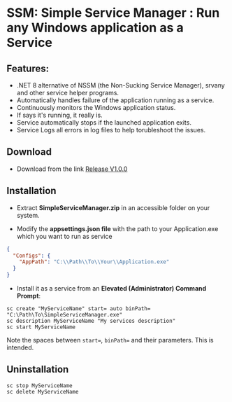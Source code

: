 

# SSM: Simple Service Manager : Run any Windows application as a Service

## Features:
* .NET 8 alternative of NSSM (the Non-Sucking Service Manager), srvany and other service helper programs.
* Automatically handles failure of the application running as a service.
* Continuously monitors the Windows application status. 
* If says it's running, it really is. 
* Service automatically stops if the launched application exits.
* Service Logs all errors in log files to help torubleshoot the issues.

## Download
- Download from the link  [Release V1.0.0](https://github.com/koleys/SimpleServiceManager/releases/download/v1.0.0/SimpleServiceManager.zip)

## Installation
- Extract **SimpleServiceManager.zip** in an accessible folder on your system.

- Modify the **appsettings.json file** with the path to your Application.exe which you want to run as service
```json
{
  "Configs": {
    "AppPath": "C:\\Path\\To\\Your\\Application.exe"
  }
}
```
- Install it as a service from an **Elevated (Administrator) Command Prompt**:
```winbatch
sc create "MyServiceName" start= auto binPath= "C:\Path\To\SimpleServiceManager.exe"
sc description MyServiceName "My services description"
sc start MyServiceName
```
Note the spaces between `start=`, `binPath=` and their parameters. This is intended.

## Uninstallation
```winbatch
sc stop MyServiceName
sc delete MyServiceName
```
